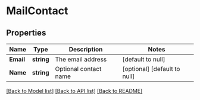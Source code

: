 # MailContact

## Properties
Name | Type | Description | Notes
------------ | ------------- | ------------- | -------------
**Email** | **string** | The email address | [default to null]
**Name** | **string** | Optional contact name | [optional] [default to null]

[[Back to Model list]](../README.md#documentation-for-models) [[Back to API list]](../README.md#documentation-for-api-endpoints) [[Back to README]](../README.md)

